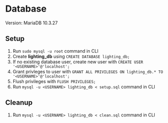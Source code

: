 # Database
Version: MariaDB 10.3.27

## Setup
1. Run `sudo mysql -u root` command in CLI
1. Create **lighting_db** using `CREATE DATABASE lighting_db;`
1. If no existing database user, create new user with `CREATE USER '<USERNAME>'@'localhost';`
1. Grant privleges to user with `GRANT ALL PRIVILEGES ON lighting_db.* TO '<USERNAME>'@'localhost';`
1. Flush privileges with `FLUSH PRIVILEGES;`
1. Run `mysql -u <USERNAME> lighting_db < setup.sql` command in CLI

## Cleanup
1. Run `mysql -u <USERNAME> lighting_db < clean.sql` command in CLI
